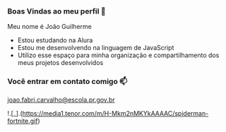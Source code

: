 ### Boas Vindas ao meu perfil 💙

Meu nome é João Guilherme 

- Estou estudando na Alura
- Estou me desenvolvendo na linguagem de JavaScript
- Utilizo esse espaço para minha organização e compartilhamento dos meus projetos desenvolvidos

### Você entrar em contato comigo 📫

joao.fabri.carvalho@escola.pr.gov.br


!.[_].(https://media1.tenor.com/m/H-Mkm2nMKYkAAAAC/spiderman-fortnite.gif)

